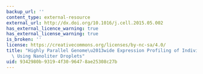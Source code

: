 ```yaml
---
backup_url: ''
content_type: external-resource
external_url: http://dx.doi.org/10.1016/j.cell.2015.05.002
has_external_licence_warning: true
has_external_license_warning: true
is_broken: ''
license: https://creativecommons.org/licenses/by-nc-sa/4.0/
title: "Highly Parallel Genome\u2013wide Expression Profiling of Individual Cells\
  \ Using Nanoliter Droplets"
uid: 9342980b-9319-4f30-9647-8ae25308c27b
---
```

